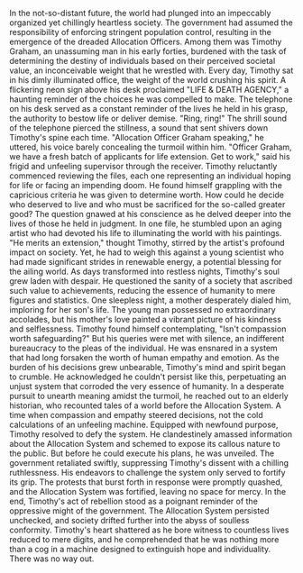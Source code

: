 In the not-so-distant future, the world had plunged into an impeccably organized yet chillingly heartless society. The government had assumed the responsibility of enforcing stringent population control, resulting in the emergence of the dreaded Allocation Officers. Among them was Timothy Graham, an unassuming man in his early forties, burdened with the task of determining the destiny of individuals based on their perceived societal value, an inconceivable weight that he wrestled with. Every day, Timothy sat in his dimly illuminated office, the weight of the world crushing his spirit. A flickering neon sign above his desk proclaimed "LIFE & DEATH AGENCY," a haunting reminder of the choices he was compelled to make. The telephone on his desk served as a constant reminder of the lives he held in his grasp, the authority to bestow life or deliver demise. "Ring, ring!" The shrill sound of the telephone pierced the stillness, a sound that sent shivers down Timothy's spine each time. "Allocation Officer Graham speaking," he uttered, his voice barely concealing the turmoil within him. "Officer Graham, we have a fresh batch of applicants for life extension. Get to work," said his frigid and unfeeling supervisor through the receiver. Timothy reluctantly commenced reviewing the files, each one representing an individual hoping for life or facing an impending doom. He found himself grappling with the capricious criteria he was given to determine worth. How could he decide who deserved to live and who must be sacrificed for the so-called greater good? The question gnawed at his conscience as he delved deeper into the lives of those he held in judgment. In one file, he stumbled upon an aging artist who had devoted his life to illuminating the world with his paintings. "He merits an extension," thought Timothy, stirred by the artist's profound impact on society. Yet, he had to weigh this against a young scientist who had made significant strides in renewable energy, a potential blessing for the ailing world. As days transformed into restless nights, Timothy's soul grew laden with despair. He questioned the sanity of a society that ascribed such value to achievements, reducing the essence of humanity to mere figures and statistics. One sleepless night, a mother desperately dialed him, imploring for her son's life. The young man possessed no extraordinary accolades, but his mother's love painted a vibrant picture of his kindness and selflessness. Timothy found himself contemplating, "Isn't compassion worth safeguarding?" But his queries were met with silence, an indifferent bureaucracy to the pleas of the individual. He was ensnared in a system that had long forsaken the worth of human empathy and emotion. As the burden of his decisions grew unbearable, Timothy's mind and spirit began to crumble. He acknowledged he couldn't persist like this, perpetuating an unjust system that corroded the very essence of humanity. In a desperate pursuit to unearth meaning amidst the turmoil, he reached out to an elderly historian, who recounted tales of a world before the Allocation System. A time when compassion and empathy steered decisions, not the cold calculations of an unfeeling machine. Equipped with newfound purpose, Timothy resolved to defy the system. He clandestinely amassed information about the Allocation System and schemed to expose its callous nature to the public. But before he could execute his plans, he was unveiled. The government retaliated swiftly, suppressing Timothy's dissent with a chilling ruthlessness. His endeavors to challenge the system only served to fortify its grip. The protests that burst forth in response were promptly quashed, and the Allocation System was fortified, leaving no space for mercy. In the end, Timothy's act of rebellion stood as a poignant reminder of the oppressive might of the government. The Allocation System persisted unchecked, and society drifted further into the abyss of soulless conformity. Timothy's heart shattered as he bore witness to countless lives reduced to mere digits, and he comprehended that he was nothing more than a cog in a machine designed to extinguish hope and individuality. There was no way out.